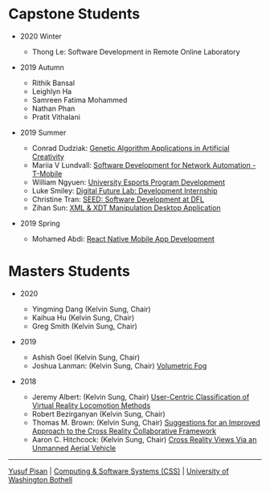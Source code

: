 
# Capstone Students

- 2020 Winter
  - Thong Le: Software Development in Remote Online Laboratory


- 2019 Autumn
  - Rithik Bansal
  - Leighlyn Ha
  - Samreen Fatima Mohammed
  - Nathan Phan
  - Pratit Vithalani
  
- 2019 Summer
  - Conrad Dudziak: [Genetic Algorithm Applications in Artificial Creativity](./people/conraddudziak)
  - Mariia V Lundvall: [Software Development for Network Automation - T-Mobile](./people/mariialundvall)
  - William Ngyuen: [University Esports Program Development](./people/williamnguyen)
  - Luke Smiley: [Digital Future Lab: Development Internship](./people/lukesmiley)
  - Christine Tran: [SEED: Software Development at DFL](./people/christinetran)
  - Zihan Sun: [XML & XDT Manipulation Desktop Application](./people/zihansun)

  
- 2019 Spring
  - Mohamed Abdi: [React Native Mobile App Development](./people/mohamedabdi)



# Masters Students

- 2020
  - Yingming Dang (Kelvin Sung, Chair)
  - Kaihua Hu (Kelvin Sung, Chair)
  - Greg Smith (Kelvin Sung, Chair)
  
- 2019
   - Ashish Goel (Kelvin Sung, Chair)
   - Joshua Lanman:  (Kelvin Sung, Chair) [Volumetric Fog](./people/joshualanman)
   
- 2018
   - Jeremy Albert:  (Kelvin Sung, Chair) [User-Centric Classification of Virtual Reality Locomotion Methods](./people/jeremyalbert)
   - Robert Bezirganyan  (Kelvin Sung, Chair)
   - Thomas M. Brown:  (Kelvin Sung, Chair) [Suggestions for an Improved Approach to the Cross Reality Collaborative Framework](./people/thomasbrown)
   - Aaron C. Hitchcock:  (Kelvin Sung, Chair) [Cross Reality Views Via an Unmanned Aerial Vehicle](./people/aaronhitchcock)

  

***

[Yusuf Pisan](https://pisanorg.github.io/yusuf/) | [Computing & Software Systems (CSS)](https://www.uwb.edu/css) | [University of Washington Bothell](https://www.uwb.edu/)
